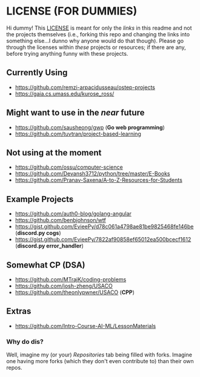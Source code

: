 # LICENSE (FOR DUMMIES)
Hi dummy! This [LICENSE](https://github.com/r3a10god/Internet-Resources/blob/main/LICENSE) is meant for only the _links_ in this readme and not the projects themselves (i.e., forking this repo and changing the links into something else...I dunno why anyone would do that though). Please go through the licenses within _these_ projects or resources; if there are any, before trying anything funny with these projects.

## Currently Using
- https://github.com/remzi-arpacidusseau/ostep-projects
- https://gaia.cs.umass.edu/kurose_ross/

## Might want to use in the _near_ future
- https://github.com/sausheong/gwp (**Go web programming**)
- https://github.com/tuvtran/project-based-learning

## Not using at the moment
- https://github.com/ossu/computer-science
- https://github.com/Devansh3712/python/tree/master/E-Books
- https://github.com/Pranav-Saxena/A-to-Z-Resources-for-Students

## Example Projects
- https://github.com/auth0-blog/golang-angular
- https://github.com/benbjohnson/wtf
- https://gist.github.com/EvieePy/d78c061a4798ae81be9825468fe146be (**discord.py cogs**)
- https://gist.github.com/EvieePy/7822af90858ef65012ea500bcecf1612 (**discord.py error_handler**)

## Somewhat CP (DSA)
- https://github.com/MTrajK/coding-problems
- https://github.com/josh-zheng/USACO
- https://github.com/theonlypwner/USACO (**CPP**)

## Extras
- https://github.com/Intro-Course-AI-ML/LessonMaterials


### Why do dis?
Well, imagine my (or your) _Repositories_ tab being filled with forks. Imagine one having more forks (which they don't even contribute to) than their own repos.
